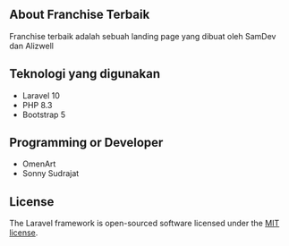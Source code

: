 ## About Franchise Terbaik

Franchise terbaik adalah sebuah landing page yang dibuat oleh SamDev dan Alizwell 


## Teknologi yang digunakan
- Laravel 10
- PHP 8.3
- Bootstrap 5

## Programming or Developer
- OmenArt
- Sonny Sudrajat

## License

The Laravel framework is open-sourced software licensed under the [MIT license](https://opensource.org/licenses/MIT).

